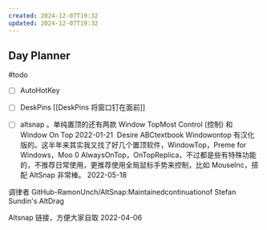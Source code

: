 ```yaml
---
created: 2024-12-07T19:32
updated: 2024-12-07T19:32
---
```

## Day Planner
#todo
- [ ] AutoHotKey
- [ ] DeskPins [[DeskPins  将窗口钉在面前]]


- [ ]  altsnap 。单纯置顶的还有两款 Window TopMost Control (控制) 和 Window On Top
2022-01-21
​
Desire 
ABCtextbook
Windowontop 有汉化版的。这半年来其实我又找了好几个置顶软件，WindowTop，Preme for Windows，Moo 0 AlwaysOnTop，OnTopReplica，不过都是些有特殊功能的，不推荐日常使用，更推荐使用全局鼠标手势来控制，比如 MouseInc，搭配 AltSnap 非常棒。
2022-05-18

调律者
GitHub-RamonUnch/AltSnap:Maintainedcontinuationof Stefan Sundin's AltDrag



Altsnap 链接，方便大家自取
2022-04-06